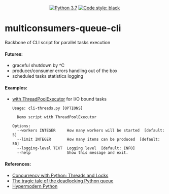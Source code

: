 <p align="center">
<a href="https://www.python.org/downloads/release/python-370"><img alt="Python 3.7" src="https://img.shields.io/badge/python-3.7-blue.svg"></a>
<a href="https://github.com/ambv/black"><img alt="Code style: black" src="https://img.shields.io/badge/code%20style-black-000000.svg"></a>
</p>

# multiconsumers-queue-cli
Backbone of CLI script for parallel tasks execution

#### Futures:
- graceful shutdown by ^C
- producer/consumer errors handling out of the box
- scheduled tasks statistics logging 

#### Examples:
- [with ThreadPoolExecutor](examples/cli-threads.py) for I/O bound tasks
    ```
    Usage: cli-threads.py [OPTIONS]
    
      Demo script with ThreadPoolExecutor
    
    Options:
      --workers INTEGER     How many workers will be started  [default: 5]
      --limit INTEGER       How many items can be produced  [default: 50]
      --logging-level TEXT  Logging level  [default: INFO]
      --help                Show this message and exit.
    ```

#### References:
- [Concurrency with Python: Threads and Locks](https://bytes.yingw787.com/posts/2019/01/12/concurrency_with_python_threads_and_locks/)
- [The tragic tale of the deadlocking Python queue](https://codewithoutrules.com/2017/08/16/concurrency-python/)
- [Hypermodern Python](https://cjolowicz.github.io/posts/hypermodern-python-01-setup/#setting-up-a-python-project-using-poetry)

